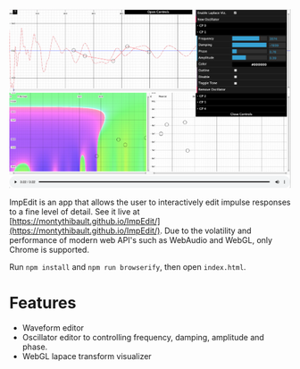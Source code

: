 <img src="screenshot.png"/>


ImpEdit is an app that allows the user to interactively edit impulse responses to a fine level of detail. See it live at [https://montythibault.github.io/ImpEdit/](https://montythibault.github.io/ImpEdit/). Due to the volatility and performance of modern web API's such as WebAudio and WebGL, only Chrome is supported.


Run `npm install` and `npm run browserify`, then open `index.html`.




Features
========

- Waveform editor
- Oscillator editor to controlling frequency, damping, amplitude and phase.
- WebGL lapace transform visualizer
